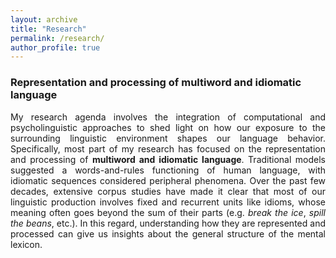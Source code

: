 ```yaml
---
layout: archive
title: "Research"
permalink: /research/
author_profile: true
---
```


### Representation and processing of multiword and idiomatic language

<p align="justify"> My research agenda involves the integration of computational and psycholinguistic approaches to shed light on how our exposure to the surrounding linguistic environment shapes our language behavior. Specifically, most part of my research has focused on the representation and processing of <b> multiword and idiomatic language</b>. Traditional models suggested a words-and-rules functioning of human language, with idiomatic sequences considered peripheral phenomena. Over the past few decades, extensive corpus studies have made it clear that most of our linguistic production involves fixed and recurrent units like idioms, whose meaning often goes beyond the sum of their parts (e.g. <i>break the ice</i>, <i>spill the beans</i>, etc.). In this regard, understanding how they are represented and processed can give us insights about the general structure of the mental lexicon. </p>
